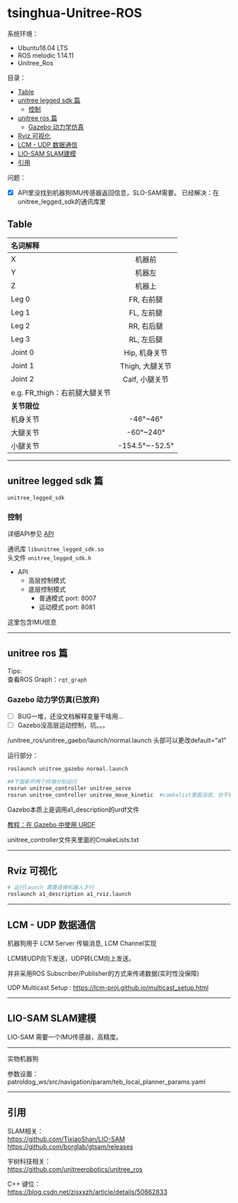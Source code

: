 # tsinghua-Unitree-ROS

系统环境： 
- Ubuntu18.04 LTS
- ROS melodic 1.14.11
- Unitree_Ros

目录： 
<!-- - [tsinghua-Unitree-ROS](#tsinghua-unitree-ros) -->
  - [Table](#table)
  - [unitree legged sdk 篇](#unitree-legged-sdk-篇)
    - [控制](#控制)
  - [unitree ros 篇](#unitree-ros-篇)
    - [Gazebo 动力学仿真](#gazebo-动力学仿真)
  - [Rviz 可视化](#rviz-可视化)
  - [LCM - UDP 数据通信](#lcm---udp-数据通信)
  - [LIO-SAM SLAM建模](#lio-sam-slam建模)
  - [引用](#引用)


问题：
- [x]  API里没找到机器狗IMU传感器返回信息，SLO-SAM需要。 已经解决：在unitree_legged_sdk的通讯库里


## Table   
      
| **名词解释**                  |                 |
| :---------------------------- | :-------------: |
| X                             |     机器前      |
| Y                             |     机器左      |
| Z                             |     机器上      |
| Leg 0                         |   FR, 右前腿    |
| Leg 1                         |   FL, 左前腿    |
| Leg 2                         |   RR, 右后腿    |
| Leg 3                         |   RL, 左后腿    |
| Joint 0                       |  Hip, 机身关节  |
| Joint 1                       | Thigh, 大腿关节 |
| Joint 2                       | Calf, 小腿关节  |
| e.g. FR_thigh：右前腿大腿关节 |
| **关节限位**                  |                 |
| 机身关节                      |    -46°~46°     |
| 大腿关节                      |    -60°~240°    |
| 小腿关节                      | -154.5°~-52.5°  |

----

## unitree legged sdk 篇

`unitree_legged_sdk`

### 控制

详细API参见 [API](/API.md)    

通讯库 `libunitree_legged_sdk.so`   
头文件 `unitree_legged_sdk.h`

* API
    * 高层控制模式
    * 底层控制模式
        * 普通模式 port: 8007
        * 运动模式 port: 8081

这里包含IMU信息

----

## unitree ros 篇

Tips:   
查看ROS Graph：`rqt_graph`     

### Gazebo 动力学仿真(已放弃)  

- [ ] BUG一堆，还没文档解释变量干啥用...
- [ ] Gazebo没高层运动控制，坑。。。

/unitree_ros/unitree_gaebo/launch/normal.launch 头部可以更改default="a1"

运行部分： 

``` bash
roslaunch unitree_gazebo normal.launch 

##下面新开两个终端分别运行
rosrun unitree_controller unitree_servo
rosrun unitree_controller unitree_move_kinetic  #camkelist里面没改，也不影响
``` 
Gazebo本质上是调用a1_description的urdf文件      

[教程：在 Gazebo 中使用 URDF](http://gazebosim.org/tutorials/?tut=ros_urdf)

unitree_controller文件夹里面的CmakeLists.txt

----

## Rviz 可视化 

``` bash
# 运行launch 需要连接机器人才行
roslaunch a1_description a1_rviz.launch
```    

----

## LCM - UDP 数据通信 

机器狗用于 LCM Server 传输消息, LCM Channel实现

LCM转UDP向下发送，UDP转LCM向上发送。 

并非采用ROS Subscriber/Publisher的方式来传递数据(实时性没保障)

UDP Multicast Setup : https://lcm-proj.github.io/multicast_setup.html

----

## LIO-SAM SLAM建模
LIO-SAM
需要一个IMU传感器，高精度。

----
实物机器狗

参数设置：
patroldog_ws/src/navigation/param/teb_local_planner_params.yaml

----

## 引用
SLAM相关：      
https://github.com/TixiaoShan/LIO-SAM   
https://github.com/borglab/gtsam/releases

宇树科技相关：      
https://github.com/unitreerobotics/unitree_ros

C++ 键位：       
https://blog.csdn.net/zjsxxzh/article/details/50662833